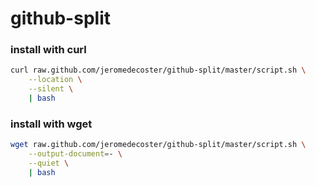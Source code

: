 # github-split

### install with curl

```bash
curl raw.github.com/jeromedecoster/github-split/master/script.sh \
    --location \
    --silent \
    | bash
```

### install with wget

```bash
wget raw.github.com/jeromedecoster/github-split/master/script.sh \
    --output-document=- \
    --quiet \
    | bash
```
